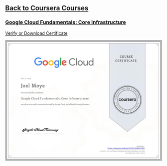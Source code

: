 ## [Back to Coursera Courses](/README.md)
### [Google Cloud Fundamentals: Core Infrastructure](https://www.coursera.org/learn/gcp-fundamentals)
[Verify or Download Certificate](https://www.coursera.org/verify/5ECV6D5UJTNQ)

![](5ECV6D5UJTNQ.jpg)